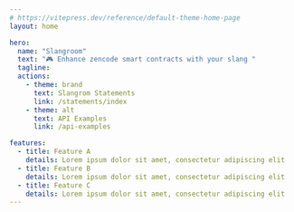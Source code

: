 ```yaml
---
# https://vitepress.dev/reference/default-theme-home-page
layout: home

hero:
  name: "Slangroom"
  text: "🎮 Enhance zencode smart contracts with your slang "
  tagline:
  actions:
    - theme: brand
      text: Slangrom Statements
      link: /statements/index
    - theme: alt
      text: API Examples
      link: /api-examples

features:
  - title: Feature A
    details: Lorem ipsum dolor sit amet, consectetur adipiscing elit
  - title: Feature B
    details: Lorem ipsum dolor sit amet, consectetur adipiscing elit
  - title: Feature C
    details: Lorem ipsum dolor sit amet, consectetur adipiscing elit
---
```


